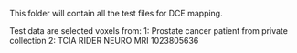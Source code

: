 This folder will contain all the test files for DCE mapping. 

Test data are selected voxels from:
1: Prostate cancer patient from private collection
2: TCIA RIDER NEURO MRI 1023805636